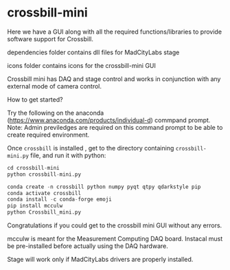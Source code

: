 # crossbill-mini

Here we have a GUI along with all the required functions/libraries to provide software support for Crossbill.

dependencies folder contains dll files for MadCityLabs stage

icons folder contains icons for the crossbill-mini GUI


Crossbill mini has DAQ and stage control and works in conjunction with any external mode of camera control.

How to get started?

Try the following on the anaconda (https://www.anaconda.com/products/individual-d) commpand prompt.
Note: Admin previledges are required on this command prompt to be able to create required environment. 

Once `crossbill` is installed , get to the directory containing `crossbill-mini.py` file, and run it with python:
```python
cd crossbill-mini
python crossbill-mini.py
```
```python
conda create -n crossbill python numpy pyqt qtpy qdarkstyle pip
conda activate crossbill
conda install -c conda-forge emoji
pip install mcculw 
python Crossbill_mini.py
```

Congratulations if you could get to the crossbill mini GUI without any errors.

mcculw is meant for the Measurement Computing DAQ board. Instacal must be pre-installed before actually using the DAQ hardware.

Stage will work only if MadCityLabs drivers are properly installed.
